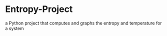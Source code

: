 # Entropy-Project
a Python project that computes and graphs the entropy and temperature for a system
